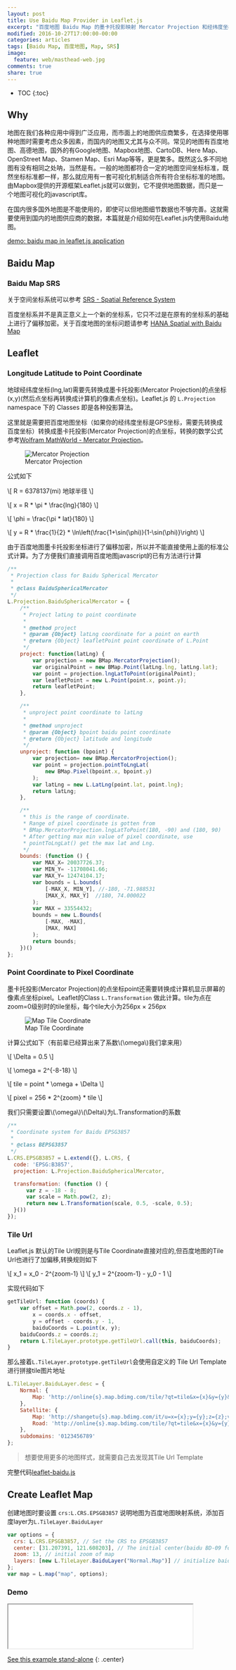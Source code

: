 ```yaml
---
layout: post
title: Use Baidu Map Provider in Leaflet.js
excerpt: "百度地图 Baidu Map 的墨卡托投影映射 Mercator Projection 和经纬度坐标与 Tile Url 都有加偏移，本文介绍如何继承和修改 Leaflet.js 原有 Class 使之适应百度地图的算法，将百度地图展示于 Leaflet.js 框架上"
modified: 2016-10-27T17:00:00-00:00
categories: articles
tags: [Baidu Map, 百度地图, Map, SRS]
image:
  feature: web/masthead-web.jpg
comments: true
share: true
---
```


* TOC
{:toc}

## Why

地图在我们各种应用中得到广泛应用，而市面上的地图供应商繁多，在选择使用哪种地图时需要考虑众多因素，而国内的地图又尤其与众不同。常见的地图有百度地图、高德地图，国外的有Google地图、Mapbox地图、CartoDB、Here Map、OpenStreet Map、Stamen Map、Esri Map等等，更是繁多。既然这么多不同地图有没有相同之处呐，当然是有。一般的地图都符合一定的地图空间坐标标准，既然坐标标准都一样，那么就应用有一套可视化机制适合所有符合坐标标准的地图。
由Mapbox提供的开源框架Leaflet.js就可以做到，它不提供地图数据，而只是一个地图可视化的javascript库。

在国内很多国外地图是不能使用的，即使可以但地图细节数据也不够完善。这就需要使用到国内的地图供应商的数据，本篇就是介绍如何在Leaflet.js内使用Baidu地图。

[demo: baidu map in leaflet.js application][3]

## Baidu Map

### Baidu Map SRS

关于空间坐标系统可以参考 [SRS - Spatial Reference System][1]

百度坐标系并不是真正意义上一个新的坐标系，它只不过是在原有的坐标系的基础上进行了偏移加密。关于百度地图的坐标问题请参考 [HANA Spatial with Baidu Map][2]

## Leaflet

### Longitude Latitude to Point Coordinate

地球经纬度坐标(lng,lat)需要先转换成墨卡托投影(Mercator Projection)的点坐标(x,y)(然后点坐标再转换成计算机的像素点坐标)。Leaflet.js 的 `L.Projection` namespace 下的 Classes 即是各种投影算法。

这里就是需要把百度地图坐标（如果你的经纬度坐标是GPS坐标，需要先转换成百度坐标）转换成墨卡托投影(Mercator Projection)的点坐标，转换的数学公式参考[Wolfram MathWorld - Mercator Projection][4]。

<figure class="center">
  <img src="/images/web/map/Cylindrical_Projection_basics2.svg" alt="Mercator Projection">
  <figcaption>Mercator Projection</figcaption>
</figure>

公式如下

\\[ R = 6378137(mi)  地球半径 \\]

\\[ x = R * \pi * \frac{lng}{180} \\]

\\[ \phi = \frac{\pi * lat}{180} \\]

\\[ y = R * \frac{1}{2} * \ln\left(\frac{1+\sin(\phi)}{1-\sin(\phi)}\right) \\]

由于百度地图墨卡托投影坐标进行了偏移加密，所以并不能直接使用上面的标准公式计算。为了方便我们直接调用百度地图javascript的已有方法进行计算

```javascript
/**
 * Projection class for Baidu Spherical Mercator
 *
 * @class BaiduSphericalMercator
 */
L.Projection.BaiduSphericalMercator = {
    /**
     * Project latLng to point coordinate
     *
     * @method project
     * @param {Object} latLng coordinate for a point on earth
     * @return {Object} leafletPoint point coordinate of L.Point
     */
    project: function(latLng) {
        var projection = new BMap.MercatorProjection();
        var originalPoint = new BMap.Point(latLng.lng, latLng.lat);
        var point = projection.lngLatToPoint(originalPoint);
        var leafletPoint = new L.Point(point.x, point.y);
        return leafletPoint;
    },

    /**
     * unproject point coordinate to latLng
     *
     * @method unproject
     * @param {Object} bpoint baidu point coordinate
     * @return {Object} latitude and longitude
     */
    unproject: function (bpoint) {
        var projection= new BMap.MercatorProjection();
        var point = projection.pointToLngLat(
            new BMap.Pixel(bpoint.x, bpoint.y)
        );
        var latLng = new L.LatLng(point.lat, point.lng);
        return latLng;
    },

    /**
     * this is the range of coordinate.
     * Range of pixel coordinate is gotten from
     * BMap.MercatorProjection.lngLatToPoint(180, -90) and (180, 90)
     * After getting max min value of pixel coordinate, use
     * pointToLngLat() get the max lat and Lng.
     */
    bounds: (function () {
        var MAX_X= 20037726.37;
        var MIN_Y= -11708041.66;
        var MAX_Y= 12474104.17;
        var bounds = L.bounds(
            [-MAX_X, MIN_Y], //-180, -71.988531
            [MAX_X, MAX_Y]  //180, 74.000022
        );
        var MAX = 33554432;
        bounds = new L.Bounds(
            [-MAX, -MAX],
            [MAX, MAX]
        );
        return bounds;
    })()
};
```

### Point Coordinate to Pixel Coordinate

墨卡托投影(Mercator Projection)的点坐标point还需要转换成计算机显示屏幕的像素点坐标pixel。Leaflet的Class `L.Transformation` 做此计算。tile为点在zoom=0级别时的tile坐标，每个tile大小为256px × 256px

<figure class="center">
  <img src="/images/web/map/map-tiles.png" alt="Map Tile Coordinate">
  <figcaption>Map Tile Coordinate</figcaption>
</figure>

计算公式如下（有前辈已经算出来了系数\\(\omega\\)我们拿来用）

\\[ \Delta = 0.5 \\]

\\[ \omega = 2^{-8-18} \\]

\\[ tile = point * \omega + \Delta \\]

\\[ pixel = 256 * 2^{zoom} * tile \\]

我们只需要设置\\(\omega\\)\\(\Delta\\)为L.Transformation的系数

```javascript
/**
 * Coordinate system for Baidu EPSG3857
 *
 * @class BEPSG3857
 */
L.CRS.EPSGB3857 = L.extend({}, L.CRS, {
  code: 'EPSG:B3857',
  projection: L.Projection.BaiduSphericalMercator,

  transformation: (function () {
      var z = -18 - 8;
      var scale = Math.pow(2, z);
      return new L.Transformation(scale, 0.5, -scale, 0.5);
  }())
});
```

### Tile Url

Leaflet.js 默认的Tile Url规则是与Tile Coordinate直接对应的,但百度地图的Tile Url也进行了加偏移,转换规则如下

\\[ x_1 = x_0 - 2^{zoom-1} \\]
\\[ y_1 = 2^{zoom-1} - y_0 - 1 \\]

实现代码如下

```javascript
getTileUrl: function (coords) {
    var offset = Math.pow(2, coords.z - 1),
        x = coords.x - offset,
        y = offset - coords.y - 1,
        baiduCoords = L.point(x, y);
    baiduCoords.z = coords.z;
    return L.TileLayer.prototype.getTileUrl.call(this, baiduCoords);
}
```

那么接着`L.TileLayer.prototype.getTileUrl`会使用自定义的 Tile Url Template 进行拼接tile图片地址

```javascript
L.TileLayer.BaiduLayer.desc = {
    Normal: {
        Map: 'http://online{s}.map.bdimg.com/tile/?qt=tile&x={x}&y={y}&z={z}&styles=pl'
    },
    Satellite: {
        Map: 'http://shangetu{s}.map.bdimg.com/it/u=x={x};y={y};z={z};v=009;type=sate&fm=46',
        Road: 'http://online{s}.map.bdimg.com/tile/?qt=tile&x={x}&y={y}&z={z}&styles=sl'
    },
    subdomains: '0123456789'
};
```

> 想要使用更多的地图样式，就需要自己去发现其Tile Url Template

完整代码[leaflet-baidu.js][5]

## Create Leaflet Map

创建地图时要设置 `crs:L.CRS.EPSGB3857` 说明地图为百度地图映射系统，添加百度layer为`L.TileLayer.BaiduLayer`

```javascript
var options = {
  crs: L.CRS.EPSGB3857, // Set the CRS to EPSGB3857
  center: [31.207391, 121.608203], // The initial center(baidu BD-09 format) of map
  zoom: 13, // initial zoom of map
  layers: [new L.TileLayer.BaiduLayer("Normal.Map")] // initialize baidu map layer
};
var map = L.map("map", options);
```

### Demo

<div class="mfp-iframe-scaler">
<iframe width="420" height="100" src="/apps/map/leaflet-baidu/" frameborder="1"></iframe>
</div>

[See this example stand-alone][6]
{: .center}

[1]:/articles/hana-spatial-in-action/#srs---spatial-reference-system
[2]:/articles/hana-spatial-with-baidu-map/#section-1
[3]:/apps/map/leaflet-baidu/
[4]:http://mathworld.wolfram.com/MercatorProjection.html
[5]:/apps/map/leaflet-baidu/leaflet-baidu.js
[6]:/apps/map/leaflet-baidu/
